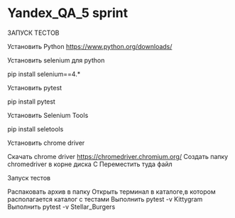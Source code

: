 # Yandex_QA_5 sprint

ЗАПУСК ТЕСТОВ

Установить Python
https://www.python.org/downloads/

Установить selenium для python  

pip install selenium==4.*

Установить pytest 

pip install pytest

Установить Selenium Tools 

pip install seletools

Установить chrome driver

Скачать chrome driver 
https://chromedriver.chromium.org/
Создать папку chromedriver в корне диска С
Переместить туда файл

Запуск тестов

Распаковать архив в папку
Открыть терминал в каталоге,в котором располагается каталог с тестами
Выполнить pytest -v Kittygram
Выполнить pytest -v Stellar_Burgers
